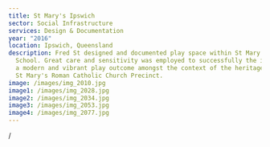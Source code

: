```yaml
---
title: St Mary's Ipswich
sector: Social Infrastructure
services: Design & Documentation
year: "2016"
location: Ipswich, Queensland
description: Fred St designed and documented play space within St Mary's Primary
  School. Great care and sensitivity was employed to successfully the integrate
  a modern and vibrant play outcome amongst the context of the heritage-listed
  St Mary's Roman Catholic Church Precinct.
image: /images/img_2010.jpg
image1: /images/img_2028.jpg
image2: /images/img_2034.jpg
image3: /images/img_2053.jpg
image4: /images/img_2077.jpg
---
```

/